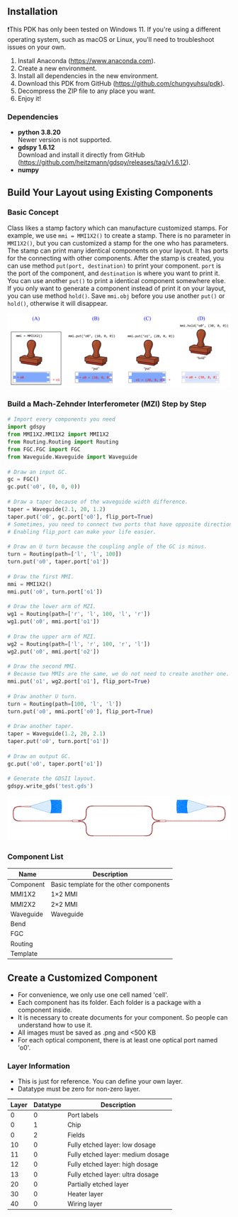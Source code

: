 ## Installation
❗This PDK has only been tested on Windows 11. If you're using a different operating system, such as macOS or Linux, you'll need to troubleshoot issues on your own.
1. Install Anaconda (https://www.anaconda.com).
2. Create a new environment.
3. Install all dependencies in the new environment.
4. Download this PDK from GitHub (https://github.com/chungyuhsu/pdk).
5. Decompress the ZIP file to any place you want.
6. Enjoy it!

### Dependencies
- **python 3.8.20**\
Newer version is not supported.
- **gdspy 1.6.12**\
Download and install it directly from GitHub (https://github.com/heitzmann/gdspy/releases/tag/v1.6.12).
- **numpy**

## Build Your Layout using Existing Components

### Basic Concept
Class likes a stamp factory which can manufacture customized stamps. For example, we use `mmi = MMI1X2()` to create a stamp. There is no parameter in `MMI1X2()`, but you can customized a stamp for the one who has parameters. The stamp can print many identical components on your layout. It has ports for the connecting with other components. After the stamp is created, you can use method `put(port, destination)` to print your component. `port` is the port of the component, and `destination` is where you want to print it. You can use another `put()` to print a identical component somewhere else. If you only want to generate a component instead of print it on your layout, you can use method `hold()`. Save `mmi.obj` before you use another `put()` or `hold()`, otherwise it will disappear.

![tutorial1](image/tutorial1.png)

### Build a Mach-Zehnder Interferometer (MZI) Step by Step

```python
# Import every components you need
import gdspy
from MMI1X2.MMI1X2 import MMI1X2
from Routing.Routing import Routing
from FGC.FGC import FGC
from Waveguide.Waveguide import Waveguide

# Draw an input GC.
gc = FGC()
gc.put('o0', (0, 0, 0))

# Draw a taper because of the waveguide width difference.
taper = Waveguide(2.1, 20, 1.2)
taper.put('o0', gc.port['o0'], flip_port=True)
# Sometimes, you need to connect two ports that have opposite directions.
# Enabling flip_port can make your life easier.

# Draw an U turn because the coupling angle of the GC is minus.
turn = Routing(path=['l', 'l', 100])
turn.put('o0', taper.port['o1'])

# Draw the first MMI.
mmi = MMI1X2()
mmi.put('o0', turn.port['o1'])

# Draw the lower arm of MZI.
wg1 = Routing(path=['r', 'l', 100, 'l', 'r'])
wg1.put('o0', mmi.port['o1'])

# Draw the upper arm of MZI.
wg2 = Routing(path=['l', 'r', 100, 'r', 'l'])
wg2.put('o0', mmi.port['o2'])

# Draw the second MMI.
# Because two MMIs are the same, we do not need to create another one.
mmi.put('o1', wg2.port['o1'], flip_port=True)

# Draw another U turn.
turn = Routing(path=[100, 'l', 'l'])
turn.put('o0', mmi.port['o0'], flip_port=True)

# Draw another taper.
taper = Waveguide(1.2, 20, 2.1)
taper.put('o0', turn.port['o1'])

# Draw an output GC.
gc.put('o0', taper.port['o1'])

# Generate the GDSII layout.
gdspy.write_gds('test.gds')
```
![tutorial1](image/tutorial2.png)

### Component List
| Name | Description |
|-|-|
| Component | Basic template for the other components|
| MMI1X2 | 1×2 MMI |
| MMI2X2 | 2×2 MMI |
| Waveguide | Waveguide |
| Bend ||
| FGC ||
| Routing ||
| Template ||

## Create a Customized Component
- For convenience, we only use one cell named 'cell'.
- Each component has its folder. Each folder is a package with a component inside.
- It is necessary to create documents for your component. So people can understand how to use it.
- All images must be saved as .png and <500 KB
- For each optical component, there is at least one optical port named 'o0'.

### Layer Information
- This is just for reference. You can define your own layer.
- Datatype must be zero for non-zero layer.

| Layer | Datatype | Description |
| - | - | - |
| 0 | 0 | Port labels |
| 0 | 1 | Chip |
| 0 | 2 | Fields |
| 10 | 0 | Fully etched layer: low dosage |
| 11 | 0 | Fully etched layer: medium dosage |
| 12 | 0 | Fully etched layer: high dosage |
| 13 | 0 | Fully etched layer: ultra dosage |
| 20 | 0 | Partially etched layer |
| 30 | 0 | Heater layer |
| 40 | 0 | Wiring layer |